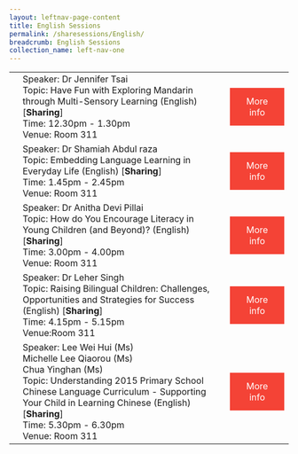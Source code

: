 ```yaml
---
layout: leftnav-page-content
title: English Sessions
permalink: /sharesessions/English/
breadcrumb: English Sessions
collection_name: left-nav-one
---
```


<table>
  
  <tr>
    <td>
    </td>
    <td>Speaker: Dr Jennifer Tsai <br>Topic: Have Fun with Exploring Mandarin through Multi-Sensory Learning (English) [<b>Sharing</b>]<br>Time: 12.30pm - 1.30pm<br>Venue: Room 311
</td>
 <td>
   <a href="https://event-reg.biz/Registration/MTLSSession?Session=E1"  style="  background-color: #f44336; color: white;padding: 14px 25px;text-align: center; text-decoration: none;display: inline-block;">More info</a>
  </td>
  </tr>
  <tr>
    <td>
    </td>
    <td>Speaker: Dr Shamiah Abdul raza <br>Topic: Embedding Language Learning in Everyday Life (English) [<b>Sharing</b>]<br>Time: 1.45pm - 2.45pm <br>Venue: Room 311
  </td>
   <td>
   <a href="https://event-reg.biz/Registration/MTLSSession?Session=E2"  style="  background-color: #f44336; color: white;padding: 14px 25px;text-align: center; text-decoration: none;display: inline-block;">More info</a>
  </td>
  </tr>
    <tr>
    <td>
    </td>
    <td>Speaker: Dr Anitha Devi Pillai <br>Topic: How do You Encourage Literacy in Young Children (and Beyond)? (English) [<b>Sharing</b>]<br>Time: 3.00pm - 4.00pm <br>Venue: Room 311
  </td>
   <td>
   <a href="https://event-reg.biz/Registration/MTLSSession?Session=E3"  style="  background-color: #f44336; color: white;padding: 14px 25px;text-align: center; text-decoration: none;display: inline-block;">More info</a>
  </td>
  </tr>  
   <tr>
    <td>
    </td>
    <td>Speaker: Dr Leher Singh<br>Topic: Raising Bilingual Children: Challenges, Opportunities and Strategies for Success (English) [<b>Sharing</b>]<br>Time: 4.15pm - 5.15pm<br>Venue:Room 311 <br>
   </td>
  <td>
   <a href="https://event-reg.biz/Registration/MTLSSession?Session=E4"  style="  background-color: #f44336; color: white;padding: 14px 25px;text-align: center; text-decoration: none;display: inline-block;">More info</a>
  </td>
  </tr>
      <tr>
    <td>
    </td>
    <td>Speaker: Lee Wei Hui (Ms)
      <br>Michelle Lee Qiaorou (Ms)
      <br>Chua Yinghan (Ms)
<br>Topic: Understanding 2015 Primary School Chinese Language Curriculum - Supporting Your Child in Learning Chinese (English) [<b>Sharing</b>]<br>Time: 5.30pm - 6.30pm <br>Venue: Room 311
</td>
   <td>
   <a href="https://event-reg.biz/Registration/MTLSSession?Session=E5"  style="  background-color: #f44336; color: white;padding: 14px 25px;text-align: center; text-decoration: none;display: inline-block;">More info</a>
  </td>
  </tr>
</table>
